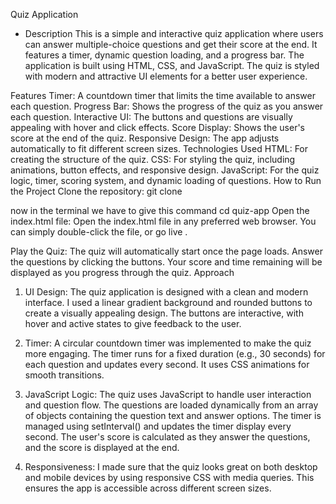 Quiz Application
* Description
This is a simple and interactive quiz application where users can answer multiple-choice questions and get their score at the end. It features a timer, dynamic question loading, and a progress bar. The application is built using HTML, CSS, and JavaScript. The quiz is styled with modern and attractive UI elements for a better user experience.

Features
Timer: A countdown timer that limits the time available to answer each question.
Progress Bar: Shows the progress of the quiz as you answer each question.
Interactive UI: The buttons and questions are visually appealing with hover and click effects.
Score Display: Shows the user's score at the end of the quiz.
Responsive Design: The app adjusts automatically to fit different screen sizes.
Technologies Used
HTML: For creating the structure of the quiz.
CSS: For styling the quiz, including animations, button effects, and responsive design.
JavaScript: For the quiz logic, timer, scoring system, and dynamic loading of questions.
How to Run the Project
Clone the repository:
git clone 

now in the terminal we have to give this command 
cd quiz-app
Open the index.html file: Open the index.html file in any preferred web browser. You can simply double-click the file, or go live .

Play the Quiz:
The quiz will automatically start once the page loads.
Answer the questions by clicking the buttons. Your score and time remaining will be displayed as you progress through the quiz.
Approach
1. UI Design:
The quiz application is designed with a clean and modern interface. I used a linear gradient background and rounded buttons to create a visually appealing design. The buttons are interactive, with hover and active states to give feedback to the user.

2. Timer:
A circular countdown timer was implemented to make the quiz more engaging. The timer runs for a fixed duration (e.g., 30 seconds) for each question and updates every second. It uses CSS animations for smooth transitions.

3. JavaScript Logic:
The quiz uses JavaScript to handle user interaction and question flow.
The questions are loaded dynamically from an array of objects containing the question text and answer options.
The timer is managed using setInterval() and updates the timer display every second.
The user's score is calculated as they answer the questions, and the score is displayed at the end.
4. Responsiveness:
I made sure that the quiz looks great on both desktop and mobile devices by using responsive CSS with media queries. This ensures the app is accessible across different screen sizes.

